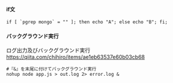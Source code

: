 
#### if文
```
if [ `pgrep mongo` = "" ]; then echo "A"; else echo "B"; fi;
```

#### バックグラウンド実行
ログ出力及びバックグラウンド実行
https://qiita.com/chihiro/items/ae1eb63537e60b03cb68

```
#『&』を末尾に付けてバックグラウンド実行
nohup node app.js > out.log 2> error.log &
```
